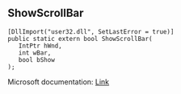 ## ShowScrollBar

```
[DllImport("user32.dll", SetLastError = true)]
public static extern bool ShowScrollBar(
   IntPtr hWnd,
   int wBar,
   bool bShow
);
```

Microsoft documentation: [Link](https://docs.microsoft.com/en-us/windows/win32/api/winuser/nf-winuser-showscrollbar)
